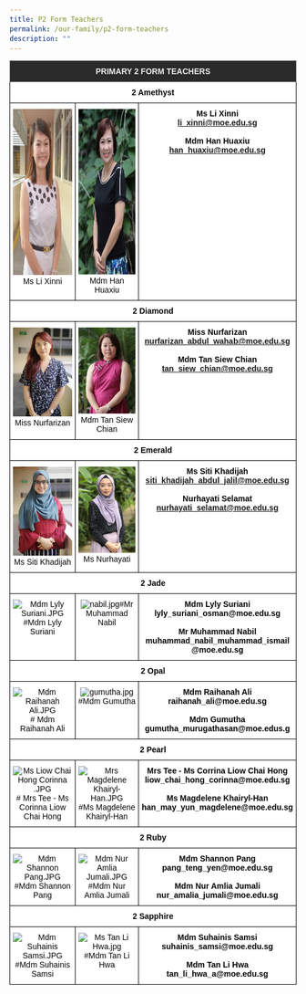 ```yaml
---
title: P2 Form Teachers
permalink: /our-family/p2-form-teachers
description: ""
---
```

<style type="text/css">
.tg  {border-collapse:collapse;border-spacing:0;}
.tg td{border-color:black;border-style:solid;border-width:1px;font-family:Arial, sans-serif;font-size:14px;
  overflow:hidden;padding:10px 5px;word-break:normal;}
.tg th{border-color:black;border-style:solid;border-width:1px;font-family:Arial, sans-serif;font-size:14px;
  font-weight:normal;overflow:hidden;padding:10px 5px;word-break:normal;}
.tg .tg-8zvm{background-color:#2A2A2A;border-color:inherit;color:#EEE;font-weight:bold;text-align:center;vertical-align:middle}
.tg .tg-qn16{background-color:#FFF;color:#050505;font-weight:bold;text-align:center;vertical-align:top}
.tg .tg-v9jf{background-color:#FFF;color:#050505;text-align:center;vertical-align:top}
</style>
<table class="tg">
<thead>
  <tr>
    <th class="tg-8zvm" colspan="3"><span style="color:#EEE;background-color:#2A2A2A">PRIMARY 2 FORM TEACHERS</span></th>
  </tr>
</thead>
<tbody>
  <tr>
    <td class="tg-qn16" colspan="3"><strong> 2 Amethyst</strong></td>
  </tr>
  <tr>
    <td class="tg-v9jf"><img src="/images/Ms%20Li%20Xinni.jpg" alt="Ms Li Xinni.jpg" width="196" height="291">Ms Li Xinni<br></td>
    <td class="tg-v9jf"><img src="/images/Mdm%20Han%20Huaxiuu.jpg" alt="Mdm Han Huaxiu.JPG" width="195" height="290">Mdm Han Huaxiu</td>
    <td class="tg-qn16"><strong> Ms Li Xinni</strong><br><a href="mailto:li_xinni@moe.edu.sg">li_xinni@moe.edu.sg</a><br><br><strong>Mdm Han Huaxiu</strong><br><a href="mailto:han_huaxiu@moe.edu.sg">han_huaxiu@moe.edu.sg</a></td>
  </tr>
  <tr>
    <td class="tg-qn16" colspan="3"><strong>2 Diamond</strong></td>
  </tr>
  <tr>
    <td class="tg-v9jf"><img src="/images/farizan.jpg" alt="farizan.jpg" width="196">Miss Nurfarizan</td>
    <td class="tg-v9jf"><img src="/images/Mdm%20Tan%20Siew%20Chiann.jpg" alt="Mdm Tan Siew Chian.JPG" width="195">Mdm Tan Siew Chian<br></td>
    <td class="tg-qn16"> <strong>Miss Nurfarizan</strong><br><a href="mailto:nurfarizan_abdul_wahab@moe.edu.sg">nurfarizan_abdul_wahab@moe.edu.sg</a><br><br><strong>Mdm Tan Siew Chian</strong><br><a href="mailto:tan_siew_chian@moe.edu.sg">tan_siew_chian@moe.edu.sg</a></td>
  </tr>
  <tr>
    <td class="tg-qn16" colspan="3"><strong> 2 Emerald </strong></td>
  </tr>
  <tr>
    <td class="tg-v9jf"><img src="/images/Khadijah.jpeg" alt="Khadijah.jpeg" width="196">Ms Siti Khadijah</td>
    <td class="tg-v9jf"><img src="/images/Ms%20Nurhayati%20Binte%20Selamat.jpg" alt="Ms Nurhayati Binte Selamat.JPG" width="195">Ms Nurhayati </td>
    <td class="tg-qn16"><strong>Ms Siti Khadijah</strong><br><a href="mailto:siti_khadijah_abdul_jalil@moe.edu.sg">siti_khadijah_abdul_jalil@moe.edu.sg</a><br><br><strong>Nurhayati Selamat</strong><br><a href="mailto:nurhayati_selamat@moe.edu.sg">nurhayati_selamat@moe.edu.sg</a></td>
  </tr>
  <tr>
    <td class="tg-qn16" colspan="3">  2 Jade   </td>
  </tr>
  <tr>
    <td class="tg-v9jf"><img src="https://punggolviewpri.moe.edu.sg/qql/slot/u315/Our%20Family/Staff/Mdm%20Lyly%20Suriani.JPG" alt="Mdm Lyly Suriani.JPG" width="196">#Mdm Lyly Suriani<br></td>
    <td class="tg-v9jf"><img src="https://punggolviewpri.moe.edu.sg/qql/slot/u315/Our%20Family/Staff/nabil.jpg" alt="nabil.jpg" width="195">#Mr Muhammad Nabil </td>
    <td class="tg-qn16">Mdm Lyly Suriani<br>lyly_suriani_osman@moe.edu.sg<br><br>Mr Muhammad Nabil<br>muhammad_nabil_muhammad_ismail<br>@moe.edu.sg </td>
  </tr>
  <tr>
    <td class="tg-qn16" colspan="3">   2 Opal  </td>
  </tr>
  <tr>
    <td class="tg-v9jf"><img src="https://punggolviewpri.moe.edu.sg/qql/slot/u315/Our%20Family/Staff/Mdm%20Raihanah%20Ali.JPG" alt="Mdm Raihanah Ali.JPG" width="196"># Mdm Raihanah Ali</td>
    <td class="tg-v9jf"><img src="https://punggolviewpri.moe.edu.sg/qql/slot/u315/Our%20Family/Staff/2020/gumutha.jpg" alt="gumutha.jpg" width="195">#Mdm Gumutha </td>
    <td class="tg-qn16">Mdm Raihanah Ali<br>raihanah_ali@moe.edu.sg<br><br>Mdm Gumutha<br>gumutha_murugathasan@moe.edus.g </td>
  </tr>
  <tr>
    <td class="tg-qn16" colspan="3">   2 Pearl  </td>
  </tr>
  <tr>
    <td class="tg-v9jf"><img src="https://punggolviewpri.moe.edu.sg/qql/slot/u315/Our%20Family/Staff/Ms%20Liow%20Chai%20Hong%20Corinna%20.JPG" alt="Ms Liow Chai Hong Corinna .JPG" width="196"># Mrs Tee - Ms Corinna Liow Chai Hong</td>
    <td class="tg-v9jf"><img src="https://punggolviewpri.moe.edu.sg/qql/slot/u315/Our%20Family/Staff/Mrs%20Magdelene%20Khairyl-Han.JPG" alt="Mrs Magdelene Khairyl-Han.JPG" width="195">#Ms Magdelene Khairyl-Han</td>
    <td class="tg-qn16">Mrs Tee - Ms Corrina Liow Chai Hong<br>liow_chai_hong_corinna@moe.edu.sg <br><br>Ms Magdelene Khairyl-Han<br>han_may_yun_magdelene@moe.edu.sg</td>
  </tr>
  <tr>
    <td class="tg-qn16" colspan="3">   2 Ruby  </td>
  </tr>
  <tr>
    <td class="tg-v9jf"><img src="https://punggolviewpri.moe.edu.sg/qql/slot/u315/Our%20Family/Staff/Mdm%20Shannon%20Pang.JPG" alt="Mdm Shannon Pang.JPG" width="196">#Mdm Shannon Pang </td>
    <td class="tg-v9jf"><img src="https://punggolviewpri.moe.edu.sg/qql/slot/u315/Our%20Family/Staff/Mdm%20Nur%20Amlia%20Jumali.JPG" alt="Mdm Nur Amlia Jumali.JPG" width="195">#Mdm Nur Amlia Jumali </td>
    <td class="tg-qn16">Mdm Shannon Pang<br>pang_teng_yen@moe.edu.sg<br><br>Mdm Nur Amlia Jumali<br>nur_amalia_jumali@moe.edu.sg </td>
  </tr>
  <tr>
    <td class="tg-qn16" colspan="3">   2 Sapphire  </td>
  </tr>
  <tr>
    <td class="tg-v9jf"><img src="https://punggolviewpri.moe.edu.sg/qql/slot/u315/Our%20Family/Staff/Mdm%20Suhainis%20Samsi.JPG" alt="Mdm Suhainis Samsi.JPG" width="196">#Mdm Suhainis Samsi</td>
    <td class="tg-v9jf"><img src="https://punggolviewpri.moe.edu.sg/qql/slot/u315/Our%20Family/Staff/all%20staff%20photos/Ms%20Tan%20Li%20Hwa.jpg" alt="Ms Tan Li Hwa.jpg" width="195">#Mdm Tan Li Hwa</td>
    <td class="tg-qn16">Mdm Suhainis Samsi<br>suhainis_samsi@moe.edu.sg<br><br>Mdm Tan Li Hwa<br>tan_li_hwa_a@moe.edu.sg </td>
  </tr>
</tbody>
</table>